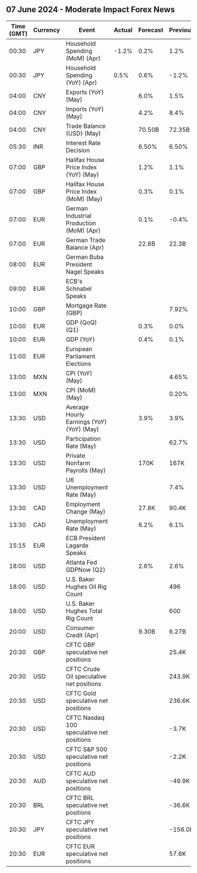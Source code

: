 ## 07 June 2024 - Moderate Impact Forex News

| Time (GMT) | Currency | Event | Actual | Forecast | Previous |
|------|----------|-------|--------|----------|----------|
| 00:30 | JPY | Household Spending (MoM) (Apr) | -1.2% | 0.2% | 1.2% |
| 00:30 | JPY | Household Spending (YoY) (Apr) | 0.5% | 0.6% | -1.2% |
| 04:00 | CNY | Exports (YoY) (May) |  | 6.0% | 1.5% |
| 04:00 | CNY | Imports (YoY) (May) |  | 4.2% | 8.4% |
| 04:00 | CNY | Trade Balance (USD) (May) |  | 70.50B | 72.35B |
| 05:30 | INR | Interest Rate Decision |  | 6.50% | 6.50% |
| 07:00 | GBP | Halifax House Price Index (YoY) (May) |  | 1.2% | 1.1% |
| 07:00 | GBP | Halifax House Price Index (MoM) (May) |  | 0.3% | 0.1% |
| 07:00 | EUR | German Industrial Production (MoM) (Apr) |  | 0.1% | -0.4% |
| 07:00 | EUR | German Trade Balance (Apr) |  | 22.6B | 22.3B |
| 08:00 | EUR | German Buba President Nagel Speaks |  |  |  |
| 09:00 | EUR | ECB's Schnabel Speaks |  |  |  |
| 10:00 | GBP | Mortgage Rate (GBP) |  |  | 7.92% |
| 10:00 | EUR | GDP (QoQ) (Q1) |  | 0.3% | 0.0% |
| 10:00 | EUR | GDP (YoY) |  | 0.4% | 0.1% |
| 11:00 | EUR | European Parliament Elections |  |  |  |
| 13:00 | MXN | CPI (YoY) (May) |  |  | 4.65% |
| 13:00 | MXN | CPI (MoM) (May) |  |  | 0.20% |
| 13:30 | USD | Average Hourly Earnings (YoY) (YoY) (May) |  | 3.9% | 3.9% |
| 13:30 | USD | Participation Rate (May) |  |  | 62.7% |
| 13:30 | USD | Private Nonfarm Payrolls (May) |  | 170K | 167K |
| 13:30 | USD | U6 Unemployment Rate (May) |  |  | 7.4% |
| 13:30 | CAD | Employment Change (May) |  | 27.8K | 90.4K |
| 13:30 | CAD | Unemployment Rate (May) |  | 6.2% | 6.1% |
| 15:15 | EUR | ECB President Lagarde Speaks |  |  |  |
| 18:00 | USD | Atlanta Fed GDPNow (Q2) |  | 2.6% | 2.6% |
| 18:00 | USD | U.S. Baker Hughes Oil Rig Count |  |  | 496 |
| 18:00 | USD | U.S. Baker Hughes Total Rig Count |  |  | 600 |
| 20:00 | USD | Consumer Credit (Apr) |  | 9.30B | 6.27B |
| 20:30 | GBP | CFTC GBP speculative net positions |  |  | 25.4K |
| 20:30 | USD | CFTC Crude Oil speculative net positions |  |  | 243.9K |
| 20:30 | USD | CFTC Gold speculative net positions |  |  | 236.6K |
| 20:30 | USD | CFTC Nasdaq 100 speculative net positions |  |  | -3.7K |
| 20:30 | USD | CFTC S&P 500 speculative net positions |  |  | -2.2K |
| 20:30 | AUD | CFTC AUD speculative net positions |  |  | -49.9K |
| 20:30 | BRL | CFTC BRL speculative net positions |  |  | -36.6K |
| 20:30 | JPY | CFTC JPY speculative net positions |  |  | -156.0K |
| 20:30 | EUR | CFTC EUR speculative net positions |  |  | 57.6K |
